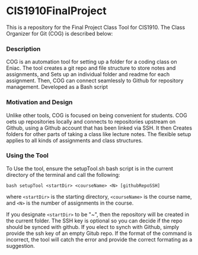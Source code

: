 # CIS1910FinalProject
This is a repository for the Final Project Class Tool for CIS1910. The Class Organizer for Git (COG) is described below:

### Description
COG is an automation tool for setting up a folder for a coding class on Eniac. The tool creates a git repo and file structure to store notes and assignments, and
Sets up an individual folder and readme for each assignment. Then, COG can connect seamlessly to Github for repository management. Developed as a Bash script

### Motivation and Design
Unlike other tools, COG is focused on being convenient for students. COG oets up repositories locally and connects to repositories upstream on Github, using a Github account that has been linked via SSH. It then Creates folders for other parts of taking a class like lecture notes. The flexible setup applies to all kinds of assignments and class structures.

### Using the Tool

To Use the tool, ensure the setupTool.sh bash script is in the current directory of the terminal and call the following:

```
bash setupTool <startDir> <courseName> <N> [githubRepoSSH]
```

where `<startDir>` is the starting directory, `<courseName>` is the course name, and `<N>` is the number of assignments in the course.

If you designate ```<startDir>``` to be "~", then the repository will be created in the current folder. The SSH key is optional so you can decide if the repo should be synced with github. If you elect to synch with Github, simply provide the ssh key of an empty Gitub repo. If the format of the command is incorrect, the tool will catch the error and provide the correct formating as a suggestion.
